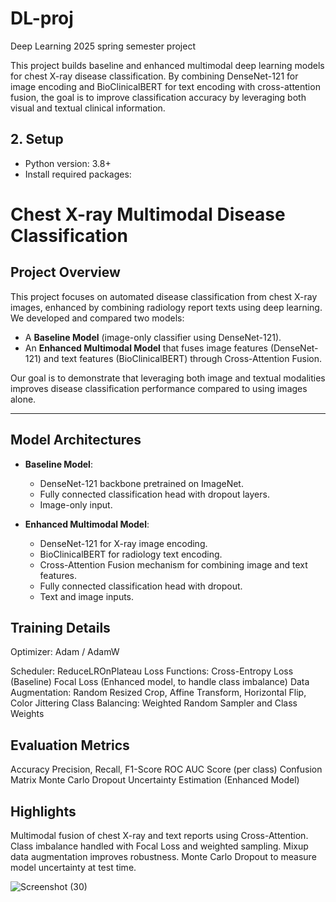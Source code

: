 # DL-proj
Deep Learning 2025 spring semester project

This project builds baseline and enhanced multimodal deep learning models for chest X-ray disease classification. By combining DenseNet-121 for image encoding and BioClinicalBERT for text encoding with cross-attention fusion, the goal is to improve classification accuracy by leveraging both visual and textual clinical information.


## 2. Setup
- Python version: 3.8+
- Install required packages:



# Chest X-ray Multimodal Disease Classification

##  Project Overview
This project focuses on automated disease classification from chest X-ray images, enhanced by combining radiology report texts using deep learning.  
We developed and compared two models:
- A **Baseline Model** (image-only classifier using DenseNet-121).
- An **Enhanced Multimodal Model** that fuses image features (DenseNet-121) and text features (BioClinicalBERT) through Cross-Attention Fusion.

Our goal is to demonstrate that leveraging both image and textual modalities improves disease classification performance compared to using images alone.

---

## Model Architectures

- **Baseline Model**:
  - DenseNet-121 backbone pretrained on ImageNet.
  - Fully connected classification head with dropout layers.
  - Image-only input.

- **Enhanced Multimodal Model**:
  - DenseNet-121 for X-ray image encoding.
  - BioClinicalBERT for radiology text encoding.
  - Cross-Attention Fusion mechanism for combining image and text features.
  - Fully connected classification head with dropout.
  - Text and image inputs.

## Training Details
Optimizer: Adam / AdamW

Scheduler: ReduceLROnPlateau
Loss Functions:
  Cross-Entropy Loss (Baseline)
  Focal Loss (Enhanced model, to handle class imbalance)
Data Augmentation:
   Random Resized Crop, Affine Transform, Horizontal Flip, Color Jittering
Class Balancing:
   Weighted Random Sampler and Class Weights


## Evaluation Metrics
Accuracy
Precision, Recall, F1-Score
ROC AUC Score (per class)
Confusion Matrix
Monte Carlo Dropout Uncertainty Estimation (Enhanced Model)



## Highlights

Multimodal fusion of chest X-ray and text reports using Cross-Attention.
Class imbalance handled with Focal Loss and weighted sampling.
Mixup data augmentation improves robustness.
Monte Carlo Dropout to measure model uncertainty at test time.

![Screenshot (30)](https://github.com/user-attachments/assets/d2349014-3ee7-4eaf-a388-f5a5774a66e0)
